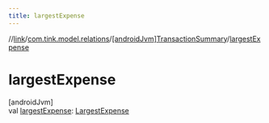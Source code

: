 ```yaml
---
title: largestExpense
---
```

//[link](../../../index.html)/[com.tink.model.relations](../index.html)/[[androidJvm]TransactionSummary](index.html)/[largestExpense](largest-expense.html)



# largestExpense



[androidJvm]\
val [largestExpense](largest-expense.html): [LargestExpense](../[android-jvm]-largest-expense/index.html)




